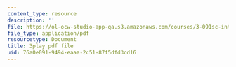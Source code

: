 ```yaml
---
content_type: resource
description: ''
file: https://ol-ocw-studio-app-qa.s3.amazonaws.com/courses/3-091sc-introduction-to-solid-state-chemistry-fall-2010/76a0e0919494eaaa2c5187f5dfd3cd16_h1dWUja7_5A.pdf
file_type: application/pdf
resourcetype: Document
title: 3play pdf file
uid: 76a0e091-9494-eaaa-2c51-87f5dfd3cd16
---
```

